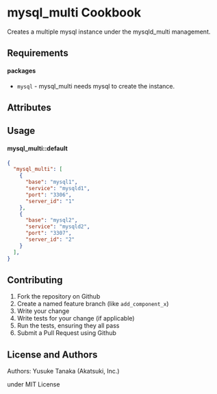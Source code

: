 mysql_multi Cookbook
====================
Creates a multiple mysql instance under the mysqld_multi management.

Requirements
------------

#### packages
- `mysql` - mysql_multi needs mysql to create the instance.

Attributes
----------

Usage
-----
#### mysql_multi::default

```json
{
  "mysql_multi": [
    {
      "base": "mysql1",
      "service": "mysqld1",
      "port": "3306",
      "server_id": "1"
    },
    {
      "base": "mysql2",
      "service": "mysqld2",
      "port": "3307",
      "server_id": "2"
    }
  ],
}
```

Contributing
------------

1. Fork the repository on Github
2. Create a named feature branch (like `add_component_x`)
3. Write your change
4. Write tests for your change (if applicable)
5. Run the tests, ensuring they all pass
6. Submit a Pull Request using Github

License and Authors
-------------------
Authors: Yusuke Tanaka (Akatsuki, Inc.)

under MIT License
